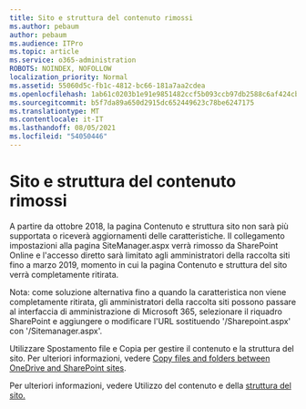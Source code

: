 ```yaml
---
title: Sito e struttura del contenuto rimossi
ms.author: pebaum
author: pebaum
ms.audience: ITPro
ms.topic: article
ms.service: o365-administration
ROBOTS: NOINDEX, NOFOLLOW
localization_priority: Normal
ms.assetid: 55060d5c-fb1c-4812-bc66-181a7aa2cdea
ms.openlocfilehash: 1ab61c0203b1e91e9851482ccf5b093ccb97db2588c6af424cbf24c51e7fbcda
ms.sourcegitcommit: b5f7da89a650d2915dc652449623c78be6247175
ms.translationtype: MT
ms.contentlocale: it-IT
ms.lasthandoff: 08/05/2021
ms.locfileid: "54050446"
---
```

# <a name="site-and-content-structure-removed"></a>Sito e struttura del contenuto rimossi

A partire da ottobre 2018, la pagina Contenuto e struttura sito non sarà più supportata o riceverà aggiornamenti delle caratteristiche. Il collegamento impostazioni alla pagina SiteManager.aspx verrà rimosso da SharePoint Online e l'accesso diretto sarà limitato agli amministratori della raccolta siti fino a marzo 2019, momento in cui la pagina Contenuto e struttura del sito verrà completamente ritirata. 

Nota: come soluzione alternativa fino a quando la caratteristica non viene completamente ritirata, gli amministratori della raccolta siti possono passare al interfaccia di amministrazione di Microsoft 365, selezionare il riquadro SharePoint e aggiungere o modificare l'URL sostituendo '/Sharepoint.aspx' con '/Sitemanager.aspx'. 


Utilizzare Spostamento file e Copia per gestire il contenuto e la struttura del sito. Per ulteriori informazioni, vedere [Copy files and folders between OneDrive and SharePoint sites](https://support.office.com/article/copy-files-and-folders-between-onedrive-and-sharepoint-sites-67a6323e-7fd4-4254-99a8-35613492a82f). 

Per ulteriori informazioni, vedere Utilizzo del contenuto e della [struttura del sito.](https://support.office.com/article/Work-with-site-content-and-structure-30fcaad9-02b1-4347-8b03-e1ccc5a4c19f)
